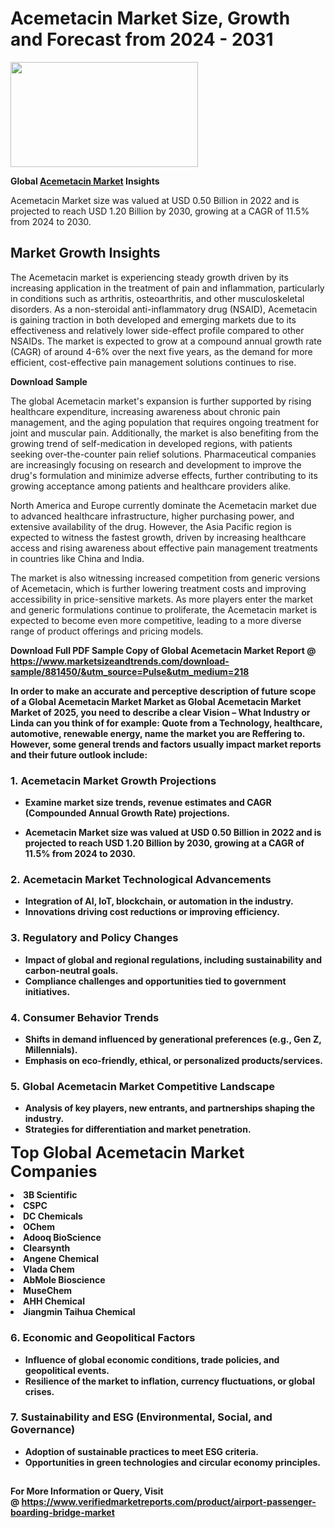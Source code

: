 <H1>Acemetacin Market Size, Growth and Forecast from 2024 - 2031</H1><img class="aligncenter size-medium wp-image-584254" src="https://thirdeyenews.in/wp-content/uploads/2024/09/Global-Market-Research-300x168.jpeg" alt="" width="300" height="168" /><p><strong>Global&nbsp;<a href="https://www.marketsizeandtrends.com/download-sample/881450/&amp;utm_source=Pulse&amp;utm_medium=218">Acemetacin Market</a> Insights</strong></p><p>Acemetacin Market size was valued at USD 0.50 Billion in 2022 and is projected to reach USD 1.20 Billion by 2030, growing at a CAGR of 11.5% from 2024 to 2030.</p><p><h2>Market Growth Insights</h2> <p>The Acemetacin market is experiencing steady growth driven by its increasing application in the treatment of pain and inflammation, particularly in conditions such as arthritis, osteoarthritis, and other musculoskeletal disorders. As a non-steroidal anti-inflammatory drug (NSAID), Acemetacin is gaining traction in both developed and emerging markets due to its effectiveness and relatively lower side-effect profile compared to other NSAIDs. The market is expected to grow at a compound annual growth rate (CAGR) of around 4-6% over the next five years, as the demand for more efficient, cost-effective pain management solutions continues to rise.</p> <p><strong>Download Sample</strong></p> <p>The global Acemetacin market's expansion is further supported by rising healthcare expenditure, increasing awareness about chronic pain management, and the aging population that requires ongoing treatment for joint and muscular pain. Additionally, the market is also benefiting from the growing trend of self-medication in developed regions, with patients seeking over-the-counter pain relief solutions. Pharmaceutical companies are increasingly focusing on research and development to improve the drug's formulation and minimize adverse effects, further contributing to its growing acceptance among patients and healthcare providers alike.</p> <p>North America and Europe currently dominate the Acemetacin market due to advanced healthcare infrastructure, higher purchasing power, and extensive availability of the drug. However, the Asia Pacific region is expected to witness the fastest growth, driven by increasing healthcare access and rising awareness about effective pain management treatments in countries like China and India.</p> <p>The market is also witnessing increased competition from generic versions of Acemetacin, which is further lowering treatment costs and improving accessibility in price-sensitive markets. As more players enter the market and generic formulations continue to proliferate, the Acemetacin market is expected to become even more competitive, leading to a more diverse range of product offerings and pricing models.</p> <p><strong></p><p><span class=""><strong>Download Full PDF Sample Copy of Global Acemetacin Market Report</strong> @ <a href="https://www.marketsizeandtrends.com/download-sample/881450/&amp;utm_source=Pulse&amp;utm_medium=218" target="_blank">https://www.marketsizeandtrends.com/download-sample/881450/&amp;utm_source=Pulse&amp;utm_medium=218</a></span></p><p>In order to make an accurate and perceptive description of future scope of a Global&nbsp;Acemetacin Market Market as Global&nbsp;Acemetacin Market Market of 2025, you need to describe a clear Vision &ndash; What Industry or Linda can you think of for example: Quote from a Technology, healthcare, automotive, renewable energy, name the market you are Reffering to. However, some general trends and factors usually impact market reports and their future outlook include:</p><h3>1.&nbsp;<strong>Acemetacin Market Growth Projections</strong></h3><ul><li>Examine market size trends, revenue estimates and CAGR (Compounded Annual Growth Rate) projections.</li><li><p>Acemetacin Market size was valued at USD 0.50 Billion in 2022 and is projected to reach USD 1.20 Billion by 2030, growing at a CAGR of 11.5% from 2024 to 2030.</p></li></ul><h3>2.&nbsp;<strong>Acemetacin Market Technological Advancements</strong></h3><ul><li>Integration of AI, IoT, blockchain, or automation in the industry.</li><li>Innovations driving cost reductions or improving efficiency.</li></ul><h3>3.&nbsp;<strong>Regulatory and Policy Changes</strong></h3><ul><li>Impact of global and regional regulations, including sustainability and carbon-neutral goals.</li><li>Compliance challenges and opportunities tied to government initiatives.</li></ul><h3>4.&nbsp;<strong>Consumer Behavior Trends</strong></h3><ul><li>Shifts in demand influenced by generational preferences (e.g., Gen Z, Millennials).</li><li>Emphasis on eco-friendly, ethical, or personalized products/services.</li></ul><h3>5.&nbsp;<strong>Global Acemetacin Market Competitive Landscape</strong></h3><ul><li>Analysis of key players, new entrants, and partnerships shaping the industry.</li><li>Strategies for differentiation and market penetration.</li></ul><p data-pm-slice="1 1 []"><span style="color: inherit; font-family: inherit; font-size: 25px;">Top Global Acemetacin Market Companies</span></p><div class="" data-test-id=""><p><li>3B Scientific</li><li> CSPC</li><li> DC Chemicals</li><li> OChem</li><li> Adooq BioScience</li><li> Clearsynth</li><li> Angene Chemical</li><li> Vlada Chem</li><li> AbMole Bioscience</li><li> MuseChem</li><li> AHH Chemical</li><li> Jiangmin Taihua Chemical</li></p></div><h3>6.&nbsp;<strong>Economic and Geopolitical Factors</strong></h3><ul><li>Influence of global economic conditions, trade policies, and geopolitical events.</li><li>Resilience of the market to inflation, currency fluctuations, or global crises.</li></ul><h3>7.&nbsp;<strong>Sustainability and ESG (Environmental, Social, and Governance)</strong></h3><ul><li>Adoption of sustainable practices to meet ESG criteria.</li><li>Opportunities in green technologies and circular economy principles.</li></ul><h2><strong style="font-size: 14px;">For More Information or Query, Visit @&nbsp;</strong><a style="background-color: #ffffff; font-size: 14px;" href="https://www.marketsizeandtrends.com/report/acemetacin-market/" target="_blank">https://www.verifiedmarketreports.com/product/airport-passenger-boarding-bridge-market</a></h2>
